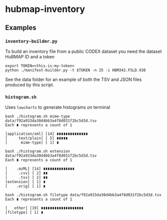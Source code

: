 # hubmap-inventory

## Examples

### `inventory-builder.py`
To build an inventory file from a public CODEX dataset you need the dataset HuBMAP ID and a token

```
export TOKEN=<this-is-my-token>
python ./manifest-builder.py -t $TOKEN -n 25 -i HBM342.FSLD.938
```

See the data folder for an example of both the TSV and JSON files produced by this script.

### `histogram.sh`
Uses `lowcharts` to generate histograms on terminal

```
bash ./histogram.sh mime-type data/f92a933da30d4bb3a4f8d031f2bc5d3d.tsv
Each ∎ represents a count of 1

[application/xml] [14] ∎∎∎∎∎∎∎∎∎∎∎∎∎∎
[     text/plain] [ 5] ∎∎∎∎∎
[      mime-type] [ 1] ∎

bash ./histogram.sh extension data/f92a933da30d4bb3a4f8d031f2bc5d3d.tsv
Each ∎ represents a count of 1

[    .mzML] [14] ∎∎∎∎∎∎∎∎∎∎∎∎∎∎
[     .csv] [ 2] ∎∎
[     .tsv] [ 2] ∎∎
[extension] [ 1] ∎
[    .orig] [ 1] ∎

bash ./histogram.sh filetype data/f92a933da30d4bb3a4f8d031f2bc5d3d.tsv
Each ∎ represents a count of 1

[   other] [19] ∎∎∎∎∎∎∎∎∎∎∎∎∎∎∎∎∎∎∎
[filetype] [ 1] ∎
```

